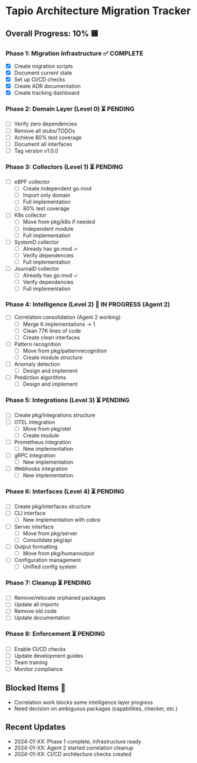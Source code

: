 # Tapio Architecture Migration Tracker

## Overall Progress: 10% 🟨

### Phase 1: Migration Infrastructure ✅ COMPLETE
- [x] Create migration scripts
- [x] Document current state  
- [x] Set up CI/CD checks
- [x] Create ADR documentation
- [x] Create tracking dashboard

### Phase 2: Domain Layer (Level 0) ⏳ PENDING
- [ ] Verify zero dependencies
- [ ] Remove all stubs/TODOs
- [ ] Achieve 80% test coverage
- [ ] Document all interfaces
- [ ] Tag version v1.0.0

### Phase 3: Collectors (Level 1) ⏳ PENDING
- [ ] eBPF collector
  - [ ] Create independent go.mod
  - [ ] Import only domain
  - [ ] Full implementation
  - [ ] 80% test coverage
- [ ] K8s collector
  - [ ] Move from pkg/k8s if needed
  - [ ] Independent module
  - [ ] Full implementation
- [ ] SystemD collector
  - [ ] Already has go.mod ✓
  - [ ] Verify dependencies
  - [ ] Full implementation
- [ ] JournalD collector
  - [ ] Already has go.mod ✓
  - [ ] Verify dependencies
  - [ ] Full implementation

### Phase 4: Intelligence (Level 2) 🚧 IN PROGRESS (Agent 2)
- [ ] Correlation consolidation (Agent 2 working)
  - [ ] Merge 6 implementations → 1
  - [ ] Clean 77K lines of code
  - [ ] Create clean interfaces
- [ ] Pattern recognition
  - [ ] Move from pkg/patternrecognition
  - [ ] Create module structure
- [ ] Anomaly detection
  - [ ] Design and implement
- [ ] Prediction algorithms
  - [ ] Design and implement

### Phase 5: Integrations (Level 3) ⏳ PENDING
- [ ] Create pkg/integrations structure
- [ ] OTEL integration
  - [ ] Move from pkg/otel
  - [ ] Create module
- [ ] Prometheus integration
  - [ ] New implementation
- [ ] gRPC integration
  - [ ] New implementation
- [ ] Webhooks integration
  - [ ] New implementation

### Phase 6: Interfaces (Level 4) ⏳ PENDING
- [ ] Create pkg/interfaces structure
- [ ] CLI interface
  - [ ] New implementation with cobra
- [ ] Server interface
  - [ ] Move from pkg/server
  - [ ] Consolidate pkg/api
- [ ] Output formatting
  - [ ] Move from pkg/humanoutput
- [ ] Configuration management
  - [ ] Unified config system

### Phase 7: Cleanup ⏳ PENDING
- [ ] Remove/relocate orphaned packages
- [ ] Update all imports
- [ ] Remove old code
- [ ] Update documentation

### Phase 8: Enforcement ⏳ PENDING
- [ ] Enable CI/CD checks
- [ ] Update development guides
- [ ] Team training
- [ ] Monitor compliance

## Blocked Items 🚨
- Correlation work blocks some intelligence layer progress
- Need decision on ambiguous packages (capabilities, checker, etc.)

## Recent Updates
- 2024-01-XX: Phase 1 complete, infrastructure ready
- 2024-01-XX: Agent 2 started correlation cleanup
- 2024-01-XX: CI/CD architecture checks created